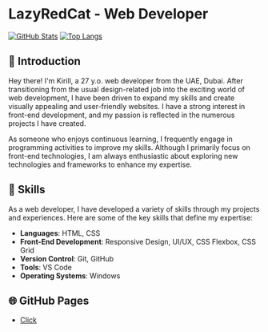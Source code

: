 # LazyRedCat - Web Developer

[![GitHub Stats](https://github-readme-stats.vercel.app/api?username=lazyredcat&show_icons=true&theme=radical&count_private=true)](https://github.com/lazyredcat)
[![Top Langs](https://github-readme-stats.vercel.app/api/top-langs/?username=lazyredcat&layout=compact&langs_count=8&theme=radical&hide=Makefile,SCSS,Shell)](https://github.com/lazyredcat)

## 👋 Introduction
Hey there! I'm Kirill, a 27 y.o. web developer from the UAE, Dubai. After transitioning from the usual design-related job into the exciting world of web development, I have been driven to expand my skills and create visually appealing and user-friendly websites. I have a strong interest in front-end development, and my passion is reflected in the numerous projects I have created.

As someone who enjoys continuous learning, I frequently engage in programming activities to improve my skills. Although I primarily focus on front-end technologies, I am always enthusiastic about exploring new technologies and frameworks to enhance my expertise.

## 💼 Skills
As a web developer, I have developed a variety of skills through my projects and experiences. Here are some of the key skills that define my expertise:

- **Languages**: HTML, CSS
- **Front-End Development**: Responsive Design, UI/UX, CSS Flexbox, CSS Grid
- **Version Control**: Git, GitHub
- **Tools**: VS Code
- **Operating Systems**: Windows

## 🌐 GitHub Pages
- [Click](https://lazyredcat.github.io/)
